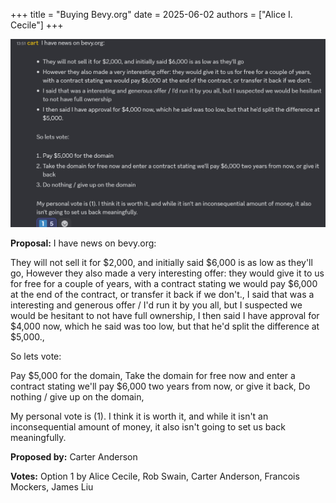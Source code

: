 +++
title = "Buying Bevy.org"
date = 2025-06-02
authors = ["Alice I. Cecile"]
+++

<!-- more -->

![Vote on buying Bevy.org domain](bevy-org-domain.png)

**Proposal:** I have news on bevy.org:

They will not sell it for $2,000, and initially said $6,000 is as low as they'll go,
However they also made a very interesting offer: they would give it to us for free for a couple of years, with a contract stating we would pay $6,000 at the end of the contract, or transfer it back if we don't.,
I said that was a interesting and generous offer / I'd run it by you all, but I suspected we would be hesitant to not have full ownership,
I then said I have approval for $4,000 now, which he said was too low, but that he'd split the difference at $5,000.,

So lets vote:

Pay $5,000 for the domain,
Take the domain for free now and enter a contract stating we'll pay $6,000 two years from now, or give it back,
Do nothing / give up on the domain,

My personal vote is (1). I think it is worth it, and while it isn't an inconsequential amount of money, it also isn't going to set us back meaningfully.

**Proposed by:** Carter Anderson

**Votes:** Option 1 by Alice Cecile, Rob Swain, Carter Anderson, Francois Mockers, James Liu
